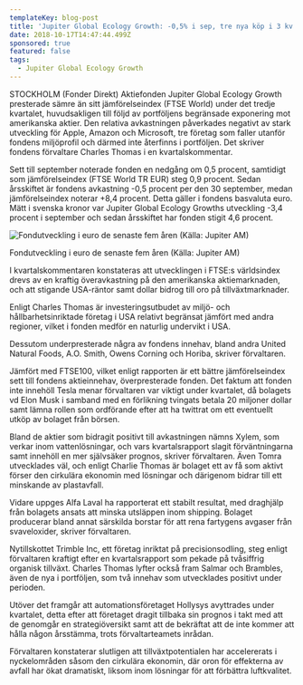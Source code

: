 ```yaml
---
templateKey: blog-post
title: 'Jupiter Global Ecology Growth: -0,5% i sep, tre nya köp i 3 kv'
date: 2018-10-17T14:47:44.499Z
sponsored: true
featured: false
tags:
  - Jupiter Global Ecology Growth
---
```

STOCKHOLM (Fonder Direkt) Aktiefonden Jupiter Global Ecology Growth presterade sämre än sitt jämförelseindex (FTSE World) under det tredje kvartalet, huvudsakligen till följd av portföljens begränsade exponering mot amerikanska aktier. Den relativa avkastningen påverkades negativt av stark utveckling för Apple, Amazon och Microsoft, tre företag som faller utanför fondens miljöprofil och därmed inte återfinns i portföljen. Det skriver fondens förvaltare Charles Thomas i en kvartalskommentar.



Sett till september noterade fonden en nedgång om 0,5 procent, samtidigt som jämförelseindex (FTSE World TR EUR) steg 0,9 procent. Sedan årsskiftet är fondens avkastning -0,5 procent per den 30 september, medan jämförelseindex noterar +8,4 procent. Detta gäller i fondens basvaluta euro. Mätt i svenska kronor var Jupiter Global Ecology Growths utveckling -3,4 procent i september och sedan årsskiftet har fonden stigit 4,6 procent.

![Fondutveckling i euro de senaste fem åren (Källa: Jupiter AM)](/img/562110101.png)

<span class="image-caption">Fondutveckling i euro de senaste fem åren (Källa: Jupiter AM)</span>

I kvartalskommentaren konstateras att utvecklingen i FTSE:s världsindex drevs av en kraftig överavkastning på den amerikanska aktiemarknaden, och att stigande USA-räntor samt dollar bidrog till oro på tillväxtmarknader.



Enligt Charles Thomas är investeringsutbudet av miljö- och hållbarhetsinriktade företag i USA relativt begränsat jämfört med andra regioner, vilket i fonden medför en naturlig undervikt i USA.



Dessutom underpresterade några av fondens innehav, bland andra United Natural Foods, A.O. Smith, Owens Corning och Horiba, skriver förvaltaren.



Jämfört med FTSE100, vilket enligt rapporten är ett bättre jämförelseindex sett till fondens aktieinnehav, överpresterade fonden. Det faktum att fonden inte innehöll Tesla menar förvaltaren var viktigt under kvartalet, då bolagets vd Elon Musk i samband med en förlikning tvingats betala 20 miljoner dollar samt lämna rollen som ordförande efter att ha twittrat om ett eventuellt utköp av bolaget från börsen.



Bland de aktier som bidragit positivt till avkastningen nämns Xylem, som verkar inom vattenlösningar, och vars kvartalsrapport slagit förväntningarna samt innehöll en mer självsäker prognos, skriver förvaltaren. Även Tomra utvecklades väl, och enligt Charlie Thomas är bolaget ett av få som aktivt förser den cirkulära ekonomin med lösningar och därigenom bidrar till ett minskande av plastavfall.



Vidare uppges Alfa Laval ha rapporterat ett stabilt resultat, med draghjälp från bolagets ansats att minska utsläppen inom shipping. Bolaget producerar bland annat särskilda borstar för att rena fartygens avgaser från svaveloxider, skriver förvaltaren.



Nytillskottet Trimble Inc, ett företag inriktat på precisionsodling, steg enligt förvaltaren kraftigt efter en kvartalsrapport som pekade på tvåsiffrig organisk tillväxt. Charles Thomas lyfter också fram Salmar och Brambles, även de nya i portföljen, som två innehav som utvecklades positivt under perioden.



Utöver det framgår att automationsföretaget Hollysys avyttrades under kvartalet, detta efter att företaget dragit tillbaka sin prognos i takt med att de genomgår en strategiöversikt samt att de bekräftat att de inte kommer att hålla någon årsstämma, trots förvaltarteamets inrådan.



Förvaltaren konstaterar slutligen att tillväxtpotentialen har accelererats i nyckelområden såsom den cirkulära ekonomin, där oron för effekterna av avfall har ökat dramatiskt, liksom inom lösningar för att förbättra luftkvalitet.
